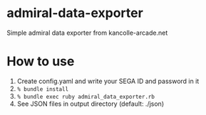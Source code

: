 # admiral-data-exporter

Simple admiral data exporter from kancolle-arcade.net

# How to use

1. Create config.yaml and write your SEGA ID and password in it
2. `% bundle install`
3. `% bundle exec ruby admiral_data_exporter.rb`
4. See JSON files in output directory (default: ./json)